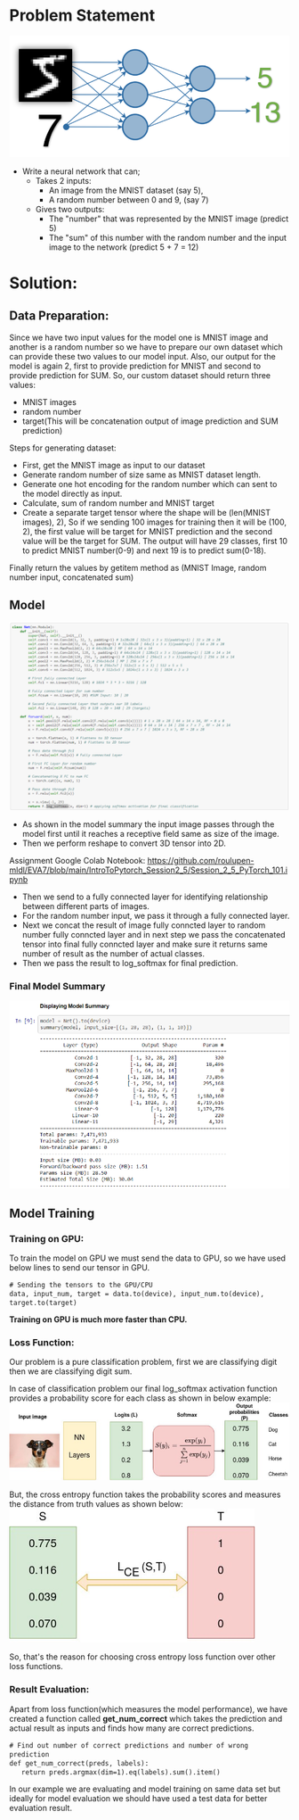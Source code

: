 # Problem Statement
![Problem Statement](./assign-1.png)

- Write a neural network that can;
  - Takes 2 inputs:
    - An image from the MNIST dataset (say 5),
    - A random number between 0 and 9, (say 7)
  - Gives two outputs:
    - The "number" that was represented by the MNIST image (predict 5)
    - The "sum" of this number with the random number and the input image to the network (predict 5 + 7 = 12)

# Solution:
## Data Preparation:
Since we have two input values for the model one is MNIST image and another is a random number so we have to prepare our own dataset which can provide these two values to our model input. Also, our output for the model is again 2, first to provide prediction for MNIST and second to provide prediction for SUM. So, our custom dataset should return three values:
- MNIST images
- random number
- target(This will be concatenation output of image prediction and SUM prediction)

Steps for generating dataset:
- First, get the MNIST image as input to our dataset
- Generate random number of size same as MNIST dataset length.
- Generate one hot encoding for the random number which can sent to the model directly as input.
- Calculate, sum of random number and MNIST target
- Create a separate target tensor where the shape will be (len(MNIST images), 2), So if we sending 100 images for training then it will be (100, 2), the first value will be target for MNIST prediction and the second value will be the target for SUM. The output will have 29 classes, first 10 to predict MNIST number(0-9) and next 19 is to predict sum(0-18).

Finally return the values by getitem method as (MNIST Image, random number input, concatenated sum)

## Model 
![Model Summary](./Model.png)
- As shown in the model summary the input image passes through the model first until it reaches a receptive field same as size of the image.
- Then we perform reshape to convert 3D tensor into 2D.

Assignment Google Colab Notebook: https://github.com/roulupen-mldl/EVA7/blob/main/IntroToPytorch_Session2_5/Session_2_5_PyTorch_101.ipynb 
- Then we send to a fully connected layer for identifying relationship between different parts of images.
- For the random number input, we pass it through a fully connected layer.
- Next we concat the result of image fully conncted layer to random number fully conncted layer and in next step we pass the concatenated tensor into final fully conncted layer and make sure it returns same number of result as the number of actual classes.
- Then we pass the result to log_softmax for final prediction.

### Final Model Summary
![Model Summary](./ModelSummary.png)

## Model Training

### Training on GPU:
To train the model on GPU we must send the data to GPU, so we have used below lines to send our tensor in GPU.
```
# Sending the tensors to the GPU/CPU
data, input_num, target = data.to(device), input_num.to(device), target.to(target)
```
**Training on GPU is much more faster than CPU.**

### Loss Function:
Our problem is a pure classification problem, first we are classifying digit then we are classifying digit sum.

In case of classification problem our final log_softmax activation function provides a probability score for each class as shown in below example:
![log_soft_max](./1_KvygqiInUpBzpknb-KVKJw.jpeg)

But, the cross entropy function takes the probability scores and measures the distance from truth values as shown below:
![cross_entropy](./1_rcvGMOuWLMpnNvJ3Oj7fPA.jpeg)

So, that's the reason for choosing cross entropy loss function over other loss functions.

### Result Evaluation:
Apart from loss function(which measures the model performance), we have created a function called **get_num_correct** which takes the prediction and actual result as inputs and finds how many are correct predictions. 
```
# Find out number of correct predictions and number of wrong prediction
def get_num_correct(preds, labels):
   return preds.argmax(dim=1).eq(labels).sum().item()
```
In our example we are evaluating and model training on same data set but ideally for model evaluation we should have used a test data for better evaluation result.


